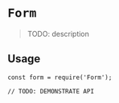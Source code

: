 # `Form`

> TODO: description

## Usage

```
const form = require('Form');

// TODO: DEMONSTRATE API
```
